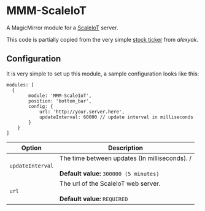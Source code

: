 # MMM-ScaleIoT
A MagicMirror module for a [ScaleIoT]() server.

This code is partially copied from the very simple [stock ticker](https://github.com/alexyak/stocks) from _alexyak_.


## Configuration
It is very simple to set up this module, a sample configuration looks like this:

```
modules: [
  {
		module: 'MMM-ScaleIoT',
		position: 'bottom_bar',
		config: {
			url: 'http://your.server.here',
			updateInterval: 60000 // update interval in milliseconds
		}
	}
]
```

| Option               | Description
| -------------------- | -----------
| `updateInterval`     | The time between updates (In milliseconds). / <br><br> **Default value:** `300000 (5 minutes)`
| `url`                | The url of the ScaleIoT web server. <br><br> **Default value:** `REQUIRED`
